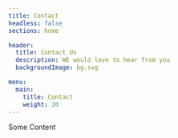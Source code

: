 ```yaml
---
title: Contact
headless: false
sections: home

header:
  title: Contact Us
  description: WE would love to hear from you
  backgroundImage: bg.svg

menu:
  main:
    title: Contact
    weight: 20
---
```


Some Content
